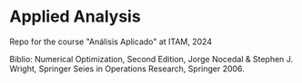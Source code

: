 # Applied Analysis
Repo for the course "Análisis Aplicado" at ITAM, 2024

Biblio: Numerical Optimization, Second Edition, Jorge Nocedal & Stephen
J. Wright, Springer Seies in Operations Research, Springer 2006.